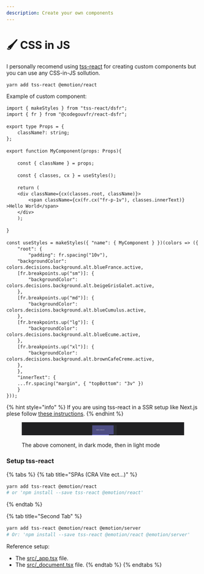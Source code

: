 ```yaml
---
description: Create your own components
---
```


# 🖌 CSS in JS

I personally recomend using [tss-react](https://www.tss-react.dev/) for creating custom components but you can use any CSS-in-JS sollution. &#x20;

```bash
yarn add tss-react @emotion/react
```

Example of custom component: &#x20;

```tsx
import { makeStyles } from "tss-react/dsfr";
import { fr } from "@codegouvfr/react-dsfr";

export type Props = {
    className?: string;
};

export function MyComponent(props: Props){

    const { className } = props;

    const { classes, cx } = useStyles();

    return (
	<div className={cx(classes.root, className)}>
	    <span className={cx(fr.cx("fr-p-1v"), classes.innerText)} >Hello World</span>
	</div>
    );

}

const useStyles = makeStyles({ "name": { MyComponent } })(colors => ({
    "root": {
        "padding": fr.spacing("10v"),
	"backgroundColor": colors.decisions.background.alt.blueFrance.active,
	[fr.breakpoints.up("sm")]: {
	    "backgroundColor": colors.decisions.background.alt.beigeGrisGalet.active,
	},
	[fr.breakpoints.up("md")]: {
	    "backgroundColor": colors.decisions.background.alt.blueCumulus.active,
	},
	[fr.breakpoints.up("lg")]: {
	    "backgroundColor": colors.decisions.background.alt.blueEcume.active,
	},
	[fr.breakpoints.up("xl")]: {
	    "backgroundColor": colors.decisions.background.alt.brownCafeCreme.active,
	},
    },
    "innerText": {
	...fr.spacing("margin", { "topBottom": "3v" })
    }
}));
```

{% hint style="info" %}
If you are using tss-react in a SSR setup like Next.js plese follow [these instructions](https://docs.tss-react.dev/ssr).
{% endhint %}

<figure><img src="../.gitbook/assets/custom_dsfr.gif" alt=""><figcaption><p>The above comonent, in dark mode, then in light mode</p></figcaption></figure>

### Setup tss-react

{% tabs %}
{% tab title="SPAs (CRA Vite ect...)" %}
```bash
yarn add tss-react @emotion/react
# or 'npm install --save tss-react @emotion/react'
```
{% endtab %}

{% tab title="Second Tab" %}
```bash
yarn add tss-react @emotion/react @emotion/server
# Or: 'npm install --save tss-react @emotion/react @emotion/server'
```

Reference setup: &#x20;

* The [src/\_app.tsx](https://github.com/garronej/react-dsfr-next-demo/blob/main/pages/\_app.tsx) file.
* The [src/\_document.tsx](https://github.com/garronej/react-dsfr-next-demo/blob/main/pages/\_document.tsx) file.
{% endtab %}
{% endtabs %}

